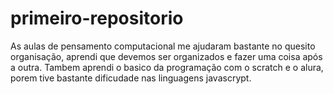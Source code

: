 # primeiro-repositorio
As aulas de pensamento computacional me ajudaram bastante no quesito organisação, aprendi que devemos ser organizados e fazer uma coisa após a outra. Tambem aprendi o basico da programação com o scratch e o alura, porem tive bastante dificudade nas linguagens javascrypt.
